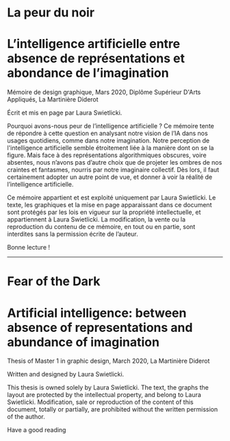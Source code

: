 # La peur du noir
# L’intelligence artificielle entre absence de représentations et abondance de l’imagination

Mémoire de design graphique, Mars 2020, Diplôme Supérieur D'Arts Appliqués, La Martinière Diderot

Écrit et mis en page par Laura Swietlicki.

Pourquoi avons-nous peur de l’intelligence artificielle ? Ce mémoire tente de répondre à cette question en analysant notre vision de l’IA dans nos usages quotidiens, comme dans notre imagination. Notre perception de l'intelligence artificielle semble étroitement liée à la manière dont on se la figure. Mais face à des représentations algorithmiques obscures, voire absentes, nous n’avons pas d’autre choix que de projeter les ombres de nos craintes et fantasmes, nourris par notre imaginaire collectif. Dès lors, il faut certainement adopter un autre point de vue, et donner à voir la réalité de l’intelligence artificielle.

Ce mémoire appartient et est exploité uniquement par Laura Swietlicki. Le texte, les graphiques et la mise en page apparaissant dans ce document sont protégés par les lois en vigueur sur la propriété intellectuelle, et appartiennent à Laura Swietlicki. La modification, la vente ou la reproduction du contenu de ce mémoire, en tout ou en partie, sont interdites sans la permission écrite de l’auteur.

Bonne lecture !

__________________

# Fear of the Dark
# Artificial intelligence: between absence of representations and abundance of imagination

Thesis of Master 1 in graphic design, March 2020, La Martinière Diderot

Written and designed by Laura Swietlicki.

This thesis is owned solely by Laura Swietlicki. The text, the graphs the layout are protected by the intellectual property, and belong to Laura Swietlicki. Modification, sale or reproduction of the content of this document, totally or partially, are prohibited without the written permission of the author.

Have a good reading
